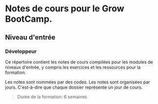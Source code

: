 # Notes de cours pour le Grow BootCamp.

## Niveau d'entrée

### Développeur

Ce répertoire contient les notes de cours compilées pour les modules de niveaux d'entrée, y compris les exercices et les ressources pour la formation.

Les notes sont nommées par des codes. Les notes sont organisées par jours. C'est-à-dire que chaque dossier représente un jour de cours.

> Durée de la formation: 6 semaines